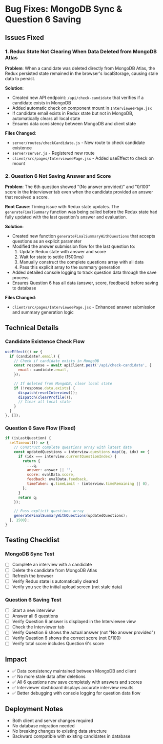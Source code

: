 # Bug Fixes: MongoDB Sync & Question 6 Saving

## Issues Fixed

### 1. Redux State Not Clearing When Data Deleted from MongoDB Atlas
**Problem**: When a candidate was deleted directly from MongoDB Atlas, the Redux persisted state remained in the browser's localStorage, causing stale data to persist.

**Solution**:
- Created new API endpoint: `/api/check-candidate` that verifies if a candidate exists in MongoDB
- Added automatic check on component mount in `IntervieweePage.jsx`
- If candidate email exists in Redux state but not in MongoDB, automatically clears all local state
- Ensures data consistency between MongoDB and client state

**Files Changed**:
- `server/routes/checkCandidate.js` - New route to check candidate existence
- `server/server.js` - Registered new route
- `client/src/pages/IntervieweePage.jsx` - Added useEffect to check on mount

### 2. Question 6 Not Saving Answer and Score
**Problem**: The 6th question showed "(No answer provided)" and "0/100" score in the Interviewer tab even when the candidate provided an answer that received a score.

**Root Cause**: Timing issue with Redux state updates. The `generateFinalSummary` function was being called before the Redux state had fully updated with the last question's answer and evaluation.

**Solution**:
- Created new function `generateFinalSummaryWithQuestions` that accepts questions as an explicit parameter
- Modified the answer submission flow for the last question to:
  1. Update Redux state with answer and score
  2. Wait for state to settle (1500ms)
  3. Manually construct the complete questions array with all data
  4. Pass this explicit array to the summary generation
- Added detailed console logging to track question data through the save process
- Ensures Question 6 has all data (answer, score, feedback) before saving to database

**Files Changed**:
- `client/src/pages/IntervieweePage.jsx` - Enhanced answer submission and summary generation logic

## Technical Details

### Candidate Existence Check Flow
```javascript
useEffect(() => {
  if (candidate?.email) {
    // Check if candidate exists in MongoDB
    const response = await apiClient.post('/api/check-candidate', {
      email: candidate.email,
    });
    
    // If deleted from MongoDB, clear local state
    if (!response.data.exists) {
      dispatch(resetInterview());
      dispatch(clearProfile());
      // Clear all local state
    }
  }
}, []);
```

### Question 6 Save Flow (Fixed)
```javascript
if (isLastQuestion) {
  setTimeout(() => {
    // Construct complete questions array with latest data
    const updatedQuestions = interview.questions.map((q, idx) => {
      if (idx === interview.currentQuestionIndex) {
        return {
          ...q,
          answer: answer || '',
          score: evalData.score,
          feedback: evalData.feedback,
          timeTaken: q.timeLimit - (interview.timeRemaining || 0),
        };
      }
      return q;
    });
    
    // Pass explicit questions array
    generateFinalSummaryWithQuestions(updatedQuestions);
  }, 1500);
}
```

## Testing Checklist

### MongoDB Sync Test
- [ ] Complete an interview with a candidate
- [ ] Delete the candidate from MongoDB Atlas
- [ ] Refresh the browser
- [ ] Verify Redux state is automatically cleared
- [ ] Verify you see the initial upload screen (not stale data)

### Question 6 Saving Test
- [ ] Start a new interview
- [ ] Answer all 6 questions
- [ ] Verify Question 6 answer is displayed in the Interviewee view
- [ ] Check the Interviewer tab
- [ ] Verify Question 6 shows the actual answer (not "No answer provided")
- [ ] Verify Question 6 shows the correct score (not 0/100)
- [ ] Verify total score includes Question 6's score

## Impact
- ✅ Data consistency maintained between MongoDB and client
- ✅ No more stale data after deletions
- ✅ All 6 questions now save completely with answers and scores
- ✅ Interviewer dashboard displays accurate interview results
- ✅ Better debugging with console logging for question data flow

## Deployment Notes
- Both client and server changes required
- No database migration needed
- No breaking changes to existing data structure
- Backward compatible with existing candidates in database
